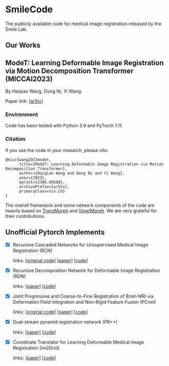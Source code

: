 # SmileCode
The publicly available code for medical image registration released by the Smile Lab.

## Our Works
## ModeT: Learning Deformable Image Registration via Motion Decomposition Transformer (MICCAI2023)

By Haiqiao Wang, Dong Ni, Yi Wang.

Paper link: [[arXiv]](https://arxiv.org/abs/2306.05688)
### Environment
Code has been tested with Python 3.9 and PyTorch 1.11.
### Citation
If you use the code in your research, please cite:
```
@misc{wang2023modet,
      title={ModeT: Learning Deformable Image Registration via Motion Decomposition Transformer}, 
      author={Haiqiao Wang and Dong Ni and Yi Wang},
      year={2023},
      eprint={2306.05688},
      archivePrefix={arXiv},
      primaryClass={cs.CV}
}
```
The overall framework and some network components of the code are heavily based on [TransMorph](https://github.com/junyuchen245/TransMorph_Transformer_for_Medical_Image_Registration) and [VoxelMorph](https://github.com/voxelmorph/voxelmorph). We are very grateful for their contributions.
## Unofficial Pytorch Implements

- [x]  Recursive Cascaded Networks for Unsupervised Medical Image Registration (RCN)

    links: [[original code]](https://github.com/microsoft/Recursive-Cascaded-Networks)  [[paper]](https://openaccess.thecvf.com/content_ICCV_2019/html/Zhao_Recursive_Cascaded_Networks_for_Unsupervised_Medical_Image_Registration_ICCV_2019_paper.html)  [[code]](https://github.com/ZAX130/SmileCode/tree/main/Baselines%20methods/RCN)
- [x]  Recursive Decomposition Network for Deformable Image Registration (RDN)

    links: [[paper]](https://ieeexplore.ieee.org/abstract/document/9826364)  [[code]](https://github.com/ZAX130/SmileCode/tree/main/Baselines%20methods/RDN)
- [x]  Joint Progressive and Coarse-to-Fine Registration of Brain MRI via Deformation Field Integration and Non-Rigid Feature Fusion (PCnet)

    links: [[original code]](https://github.com/JinxLv/Progressvie-and-Coarse-to-fine-Registration-Network)  [[paper]](https://ieeexplore.ieee.org/abstract/document/9765391)  [[code]](https://github.com/ZAX130/SmileCode/tree/main/Baselines%20methods/PCnet)
- [x]  Dual-stream pyramid registration network (PR++)

    links: [[paper]](https://www.sciencedirect.com/science/article/pii/S1361841522000317)  [[code]](https://github.com/ZAX130/SmileCode/tree/main/Baselines%20methods/PR%2B%2B)
- [x]  Coordinate Translator for Learning Deformable Medical Image Registration (Im2Grid)

    links: [[paper]](https://link.springer.com/chapter/10.1007/978-3-031-18814-5_10)  [[code]](https://github.com/ZAX130/SmileCode/tree/main/Baselines%20methods/Im2Grid)
